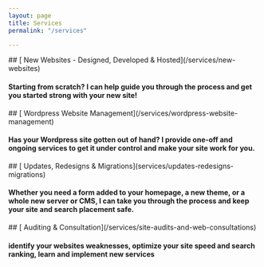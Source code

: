 ```yaml
---
layout: page
title: Services
permalink: "/services"

---
```

<div class="fadein" markdown="1">
## [<i class="fal fa-globe"></i> New Websites - Designed, Developed & Hosted](/services/new-websites)

#### Starting from scratch? I can help guide you through the process and get you started strong with your new site!
</div>
<div class="fadein fadein-1" markdown="1">
## [<i class="fab fa-wordpress-simple"></i> Wordpress Website Management](/services/wordpress-website-management)

#### Has your Wordpress site gotten out of hand? I provide one-off and ongoing services to get it under control and make your site work for you.
</div>
<div class="fadein fadein-2" markdown="1">
## [<i class="fal fa-wrench"></i> Updates, Redesigns & Migrations](services/updates-redesigns-migrations)

#### Whether you need a form added to your homepage, a new theme, or a whole new server or CMS, I can take you through the process and keep your site and search placement safe.
</div>
<div class="fadein fadein-3" markdown="1">
## [<i class="fal fa-search"></i> Auditing & Consultation](/services/site-audits-and-web-consultations)

#### identify your websites weaknesses, optimize your site speed and search ranking, learn and implement new services
</div>